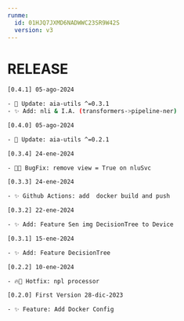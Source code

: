 ```yaml
---
runme:
  id: 01HJQ7JXMD6NADWWC23SR9W42S
  version: v3
---
```


# RELEASE

```bash {"id":"01HKVAHXZRTNKPYDCW81RW4SHF"}
[0.4.1] 05-ago-2024

- 🔄 Update: aia-utils ^=0.3.1
- ✨ Add: nli & I.A. (transformers->pipeline-ner)

[0.4.0] 05-ago-2024

- 🔄 Update: aia-utils ^=0.2.1

[0.3.4] 24-ene-2024

- 🐛🔧 BugFix: remove view = True on nluSvc

[0.3.3] 24-ene-2024

- ✨ Github Actions: add  docker build and push

[0.3.2] 22-ene-2024

- ✨ Add: Feature Sen img DecisionTree to Device

[0.3.1] 15-ene-2024

- ✨ Add: Feature DecisionTree

[0.2.2] 10-ene-2024

- 🔥🔧 Hotfix: npl processor

[0.2.0] First Version 28-dic-2023

- ✨ Feature: Add Docker Config

```

```bash {"id":"01HMYZQVSEN0KWCRWTR8HH6Z77"}

```

```bash {"id":"01HMYZQVZ0NFNBNSHCPXPN9W5V"}

```